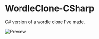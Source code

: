 # WordleClone-CSharp
C# version of a wordle clone I've made.

![[Preview](https://www.gridpowerproducts.com)](img/gppWebSite.png)
